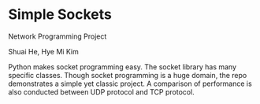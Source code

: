 # Simple Sockets
Network Programming Project

Shuai He, Hye Mi Kim

Python makes socket programming easy. The socket library has many specific classes. Though socket programming is a huge domain, the repo demonstrates a simple yet classic project. A comparison of performance is also conducted between UDP protocol and TCP protocol.
